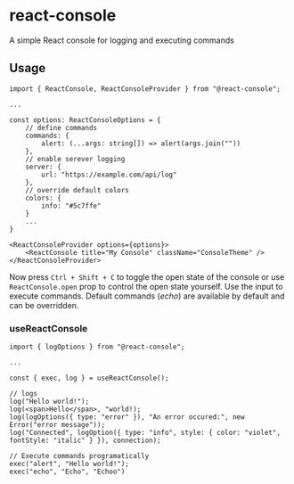 # react-console

A simple React console for logging and executing commands

## Usage

```tsx
import { ReactConsole, ReactConsoleProvider } from "@react-console";

...

const options: ReactConsoleOptions = {
    // define commands
    commands: {
        alert: (...args: string[]) => alert(args.join(""))
    },
    // enable serever logging
    server: {
        url: "https://example.com/api/log"
    },
    // override default colors
    colors: {
        info: "#5c7ffe"
    }
    ...
}

<ReactConsoleProvider options={options}>
    <ReactConsole title="My Console" className="ConsoleTheme" />
</ReactConsoleProvider>
```

Now press `Ctrl + Shift + C` to toggle the open state of the console or use `ReactConsole.open` prop to control
the open state yourself. Use the input to execute commands. Default commands (_echo_) are available by default and can be overridden.

### useReactConsole

```tsx
import { logOptions } from "@react-console";

...

const { exec, log } = useReactConsole();

// logs
log("Hello world!");
log(<span>Hello</span>, "world!);
log(logOptions({ type: "error" }), "An error occured:", new Error("error message"));
log("Connected", logOption({ type: "info", style: { color: "violet", fontStyle: "italic" } }), connection);

// Execute commands programatically
exec("alert", "Hello world!");
exec("echo", "Echo", "Echoo")
```
